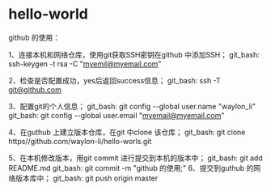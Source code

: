 # hello-world
github 的使用：

1、连接本机和网络仓库，使用git获取SSH密钥在github 中添加SSH；
	git_bash:	ssh-keygen -t rsa -C "myemil@myemail.com"

2、检查是否配置成功，yes后返回success信息；
	git_bash:	ssh -T git@github.com

3、配置git的个人信息；
	git_bash:	git config --global user.name "waylon_li"
	git_bash:	git config --global user.email 	"myemail@myemail.com"

4、在guthub 上建立版本仓库，在git 中clone 该仓库；
	git_bash:	git clone https//github.com/waylon-li/hello-worls.git

5、在本机修改版本，用git commit 进行提交到本机的版本中；
	git_bash:	git add README.md
	git_bash:	git commit -m "github 的使用;"
6、提交到guthub 的网络版本库中；
	git_bash:	git push origin master
